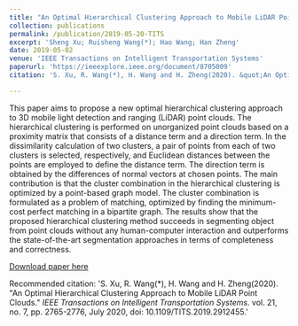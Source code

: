 ```yaml
---
title: "An Optimal Hierarchical Clustering Approach to Mobile LiDAR Point Clouds"
collection: publications
permalink: /publication/2019-05-20-TITS
excerpt: 'Sheng Xu; Ruisheng Wang(*); Hao Wang; Han Zheng'
date: 2019-05-02
venue: 'IEEE Transactions on Intelligent Transportation Systems'
paperurl: 'https://ieeexplore.ieee.org/document/8705009'
citation: 'S. Xu, R. Wang(*), H. Wang and H. Zheng(2020). &quot;An Optimal Hierarchical Clustering Approach to Mobile LiDAR Point Clouds.&quot; <i>IEEE Transactions on Intelligent Transportation Systems</i>. vol. 21, no. 7, pp. 2765-2776, July 2020, doi: 10.1109/TITS.2019.2912455.'

---
```

This paper aims to propose a new optimal hierarchical clustering approach to 3D mobile light detection and ranging (LiDAR) point clouds. The hierarchical clustering is performed on unorganized point clouds based on a proximity matrix that consists of a distance term and a direction term. In the dissimilarity calculation of two clusters, a pair of points from each of two clusters is selected, respectively, and Euclidean distances between the points are employed to define the distance term. The direction term is obtained by the differences of normal vectors at chosen points. The main contribution is that the cluster combination in the hierarchical clustering is optimized by a point-based graph model. The cluster combination is formulated as a problem of matching, optimized by finding the minimum-cost perfect matching in a bipartite graph. The results show that the proposed hierarchical clustering method succeeds in segmenting object from point clouds without any human-computer interaction and outperforms the state-of-the-art segmentation approaches in terms of completeness and correctness.

[Download paper here](http://lostagex.github.io/files/2019-05-20-TITS.pdf)

Recommended citation: 'S. Xu, R. Wang(*), H. Wang and H. Zheng(2020). &quot;An Optimal Hierarchical Clustering Approach to Mobile LiDAR Point Clouds.&quot; <i>IEEE Transactions on Intelligent Transportation Systems</i>. vol. 21, no. 7, pp. 2765-2776, July 2020, doi: 10.1109/TITS.2019.2912455.'





